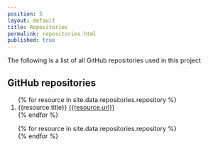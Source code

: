```yaml
---
position: 5
layout: default
title: Repositories
permalink: repositories.html
published: true
---
```

The following is a list of all GitHub repositories used in this project

## GitHub repositories
<ol>
{% for resource in site.data.repositories.repository %}
<li>{{resource.title}} <a href="{{resource.url}}">{{resource.url}}</a></li>
{% endfor %}
</ol>

<ol>
{% for resource in site.data.repositories.repository %}
<div id="{resource.user}_{resource.title}"></div>
{% endfor %}
</ol>